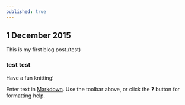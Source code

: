```yaml
---
published: true
---
```



## 1 December 2015

This is my first blog post.(test)

### test test

Have a fun knitting!


Enter text in [Markdown](http://daringfireball.net/projects/markdown/). Use the toolbar above, or click the **?** button for formatting help.
